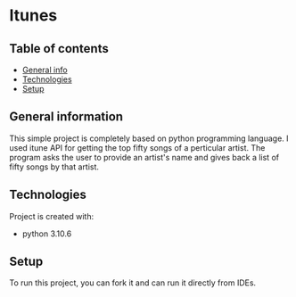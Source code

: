 # Itunes

## Table of contents
* [General info](#general-info)
* [Technologies](#technologies)
* [Setup](#setup)

## General information

This simple project is completely based on python programming language.
I used itune API for getting the top fifty songs of a perticular artist.
The program asks the user to provide an artist's name and gives back a list of fifty songs by that artist.
## Technologies
Project is created with:
* python 3.10.6

## Setup
To run this project, you can fork it and can run it directly from IDEs.
